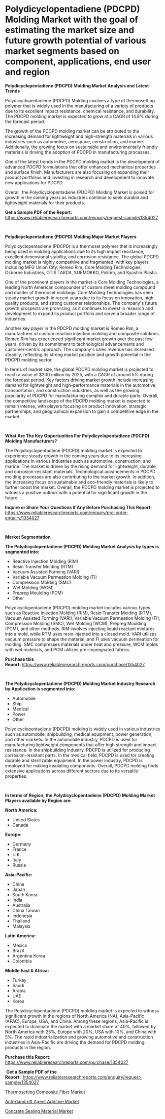 <p><h1>Polydicyclopentadiene (PDCPD) Molding Market with the goal of estimating the market size and future growth potential of various market segments based on component, applications, end user and region</h1></p><p><strong>Polydicyclopentadiene (PDCPD) Molding Market Analysis and Latest Trends</strong></p>
<p><p>Polydicyclopentadiene (PDCPD) Molding involves a type of thermosetting polymer that is widely used in the manufacturing of a variety of products due to its excellent impact resistance, chemical resistance, and durability. The PDCPD molding market is expected to grow at a CAGR of 14.8% during the forecast period.</p><p>The growth of the PDCPD molding market can be attributed to the increasing demand for lightweight and high-strength materials in various industries such as automotive, aerospace, construction, and marine. Additionally, the growing focus on sustainable and environmentally friendly materials is driving the adoption of PDCPD in manufacturing processes.</p><p>One of the latest trends in the PDCPD molding market is the development of advanced PDCPD formulations that offer enhanced mechanical properties and surface finish. Manufacturers are also focusing on expanding their product portfolios and investing in research and development to innovate new applications for PDCPD.</p><p>Overall, the Polydicyclopentadiene (PDCPD) Molding Market is poised for growth in the coming years as industries continue to seek durable and lightweight materials for their products.</p></p>
<p><strong>Get a Sample PDF of the Report:&nbsp;</strong> <a href="https://www.reliableresearchreports.com/enquiry/request-sample/1354027">https://www.reliableresearchreports.com/enquiry/request-sample/1354027</a></p>
<p>&nbsp;</p>
<p><strong>Polydicyclopentadiene (PDCPD) Molding Major Market Players</strong></p>
<p><p>Polydicyclopentadiene (PDCPD) is a thermoset polymer that is increasingly being used in molding applications due to its high impact resistance, excellent dimensional stability, and corrosion resistance. The global PDCPD molding market is highly competitive and fragmented, with key players including MFG Union City, Romeo Rim, Core Molding Technologies, Osborne Industries, OTIS TARDA, SUEMOKKO, Polirim, and Kyoshin Plastic.</p><p>One of the prominent players in the market is Core Molding Technologies, a leading North American compounder of custom sheet molding compound and molder of thermoset moldings. Core Molding Technologies has seen steady market growth in recent years due to its focus on innovation, high-quality products, and strong customer relationships. The company's future growth prospects are promising, as it continues to invest in research and development to expand its product portfolio and serve a broader range of industries.</p><p>Another key player in the PDCPD molding market is Romeo Rim, a manufacturer of custom reaction injection molding and composite solutions. Romeo Rim has experienced significant market growth over the past few years, driven by its commitment to technological advancements and customer-centric approach. The company's sales revenue has increased steadily, reflecting its strong market position and growth potential in the PDCPD molding sector.</p><p>In terms of market size, the global PDCPD molding market is projected to reach a value of $200 million by 2025, with a CAGR of around 5% during the forecast period. Key factors driving market growth include increasing demand for lightweight and high-performance materials in the automotive, transportation, and construction industries, as well as the growing popularity of PDCPD for manufacturing complex and durable parts. Overall, the competitive landscape of the PDCPD molding market is expected to remain intense, with players focusing on product innovation, strategic partnerships, and geographical expansion to gain a competitive edge in the market.</p></p>
<p>&nbsp;</p>
<p><strong>What Are The Key Opportunities For Polydicyclopentadiene (PDCPD) Molding Manufacturers?</strong></p>
<p><p>The Polydicyclopentadiene (PDCPD) molding market is expected to experience steady growth in the coming years due to its increasing applications in various industries such as automotive, construction, and marine. The market is driven by the rising demand for lightweight, durable, and corrosion-resistant materials. Technological advancements in PDCPD molding processes are also contributing to the market growth. In addition, the increasing focus on sustainable and eco-friendly materials is likely to further boost the market. Overall, the PDCPD molding market is projected to witness a positive outlook with a potential for significant growth in the future.</p></p>
<p><strong>Inquire or Share Your Questions If Any Before Purchasing This Report:</strong> <a href="https://www.reliableresearchreports.com/enquiry/pre-order-enquiry/1354027">https://www.reliableresearchreports.com/enquiry/pre-order-enquiry/1354027</a></p>
<p>&nbsp;</p>
<p><strong>Market Segmentation</strong></p>
<p><strong>The Polydicyclopentadiene (PDCPD) Molding Market Analysis by types is segmented into:</strong></p>
<p><ul><li>Reactive Injection Molding (RIM)</li><li>Resin Transfer Molding (RTM)</li><li>Vacuum Assisted Forming (VARI)</li><li>Variable Vacuum Permeation Molding (FI)</li><li>Compression Molding (SMC)</li><li>Wet Molding (WCM)</li><li>Prepreg Moulding (PCM)</li><li>Other</li></ul></p>
<p><p>Polydicyclopentadiene (PDCPD) molding market includes various types such as Reactive Injection Molding (RIM), Resin Transfer Molding (RTM), Vacuum Assisted Forming (VARI), Variable Vacuum Permeation Molding (FI), Compression Molding (SMC), Wet Molding (WCM), Prepreg Moulding (PCM), and other methods. RIM involves injecting liquid reactant mixtures into a mold, while RTM uses resin injected into a closed mold. VARI utilizes vacuum pressure to shape the material, and FI uses vacuum permeation for molding. SMC compresses materials under heat and pressure, WCM molds with wet materials, and PCM utilizes pre-impregnated fabrics.</p></p>
<p><strong>Purchase this Report:&nbsp;</strong><a href="https://www.reliableresearchreports.com/purchase/1354027">https://www.reliableresearchreports.com/purchase/1354027</a></p>
<p>&nbsp;</p>
<p><strong>The Polydicyclopentadiene (PDCPD) Molding Market Industry Research by Application is segmented into:</strong></p>
<p><ul><li>Automobile</li><li>Ship</li><li>Medical</li><li>Power</li><li>Other</li></ul></p>
<p><p>Polydicyclopentadiene (PDCPD) molding is widely used in various industries such as automobile, shipbuilding, medical equipment, power generation, and other markets. In the automobile industry, PDCPD is used for manufacturing lightweight components that offer high strength and impact resistance. In the shipbuilding industry, PDCPD is utilized for producing corrosion-resistant parts. In the medical field, PDCPD is used for creating durable and sterilizable equipment. In the power industry, PDCPD is employed for making insulating components. Overall, PDCPD molding finds extensive applications across different sectors due to its versatile properties.</p></p>
<p>&nbsp;</p>
<p><strong>In terms of Region, the Polydicyclopentadiene (PDCPD) Molding Market Players available by Region are:</strong></p>
<p>
    <p> <strong> North America: </strong>
        <ul>
            <li>United States</li>
            <li>Canada</li>
        </ul>
        </p> 
    <p> <strong> Europe: </strong>
        <ul>
            <li>Germany</li>
            <li>France</li>
            <li>U.K.</li>
            <li>Italy</li>
            <li>Russia</li>
        </ul>
        </p> 
    <p> <strong> Asia-Pacific: </strong>
        <ul>
            <li>China</li>
            <li>Japan</li>
            <li>South Korea</li>
            <li>India</li>
            <li>Australia</li>
            <li>China Taiwan</li>
            <li>Indonesia</li>
            <li>Thailand</li>
            <li>Malaysia</li>
        </ul>
        </p> 
    <p> <strong> Latin America: </strong>
        <ul>
            <li>Mexico</li>
            <li>Brazil</li>
            <li>Argentina Korea</li>
            <li>Colombia</li>
        </ul>
        </p> 
    <p> <strong> Middle East & Africa: </strong>
        <ul>
            <li>Turkey</li>
            <li>Saudi</li>
            <li>Arabia</li>
            <li>UAE</li>
            <li>Korea</li>
        </ul>
    </p>
    </p>
<p><p>The Polydicyclopentadiene (PDCPD) molding market is expected to witness significant growth in the regions of North America (NA), Asia-Pacific (APAC), Europe, USA, and China. Among these regions, Asia-Pacific is expected to dominate the market with a market share of 40%, followed by North America with 25%, Europe with 20%, USA with 10%, and China with 5%. The rapid industrialization and growing automotive and construction industries in Asia-Pacific are driving the demand for PDCPD molding products in the region.</p></p>
<p><strong>Purchase this Report: </strong><a href="https://www.reliableresearchreports.com/purchase/1354027">https://www.reliableresearchreports.com/purchase/1354027</a></p>
<p>&nbsp;<strong>Get a Sample PDF of the Report:&nbsp;&nbsp;</strong><a href="https://www.reliableresearchreports.com/enquiry/request-sample/1354027">https://www.reliableresearchreports.com/enquiry/request-sample/1354027</a></p>
<p><strong></strong></p>
<p><p><a href="https://github.com/Alonsoolds3wq1d81czn8rbol/Market-Research-Report-List-1/blob/main/thermosetting-composite-fiber-market.md">Thermosetting Composite Fiber Market</a></p><p><a href="https://github.com/yemakinde/Market-Research-Report-List-1/blob/main/anti-dandruff-agent-additive-market.md">Anti-dandruff Agent Additive Market</a></p><p><a href="https://github.com/jsmusil/Market-Research-Report-List-2/blob/main/concrete-sealing-material-market.md">Concrete Sealing Material Market</a></p></p>